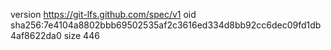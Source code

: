 version https://git-lfs.github.com/spec/v1
oid sha256:7e4104a8802bbb69502535af2c3616ed334d8bb92cc6dec09fd1db4af8622da0
size 446
